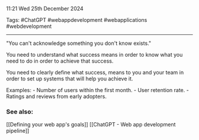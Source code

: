 11:21 Wed 25th December 2024

Tags: #ChatGPT #webappdevelopment #webapplications #webdevelopment 

------------------------------------
"You can't acknowledge something you don't know exists."

You need to understand what success means in order to know what you need to do in order to achieve that success.

You need to clearly define what success, means to you and your team in order to set up systems that will help you achieve it.

Examples:
	- Number of users within the first month.
	- User retention rate.
	- Ratings and reviews from early adopters. 

### See also:
[[Defining your web app's goals]]
[[ChatGPT - Web app development pipeline]]
